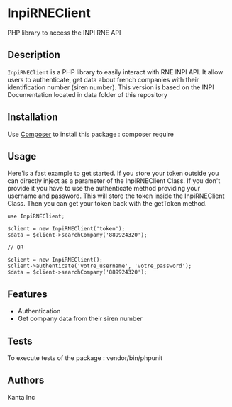 # InpiRNEClient
PHP library to access the INPI RNE API

## Description
`InpiRNEClient` is a PHP library to easily interact with RNE INPI API. It allow users to authenticate, get data about french companies with their identification number (siren number).
This version is based on the INPI Documentation located in data folder of this repository

## Installation
Use [Composer](https://getcomposer.org/) to install this package :
composer require 

## Usage
Here'is a fast example to get started. If you store your token outside you can directly inject as a parameter of the InpiRNEClient Class.
If you don't provide it you have to use the authenticate method providing your username and password. This will store the token inside the InpiRNEClient Class.
Then you can get your token back with the getToken method.

```
use InpiRNEClient;

$client = new InpiRNEClient('token');
$data = $client->searchCompany('889924320');

// OR

$client = new InpiRNEClient();
$client->authenticate('votre_username', 'votre_password');
$data = $client->searchCompany('889924320');
```

## Features
- Authentication
- Get company data from their siren number

## Tests
To execute tests of the package :
vendor/bin/phpunit

## Authors
Kanta Inc

